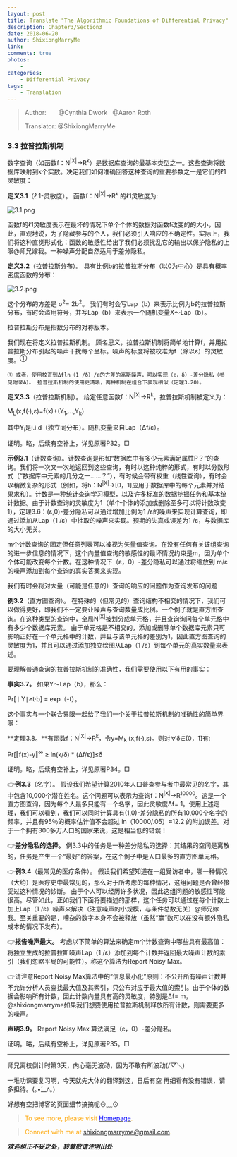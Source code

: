```yaml
--- 
layout: post
title: Translate "The Algorithmic Foundations of Differential Privacy"
description: Chapter3/Section3 
date: 2018-06-20 
author: ShixiongMarryMe  
link: 
comments: true
photos:
    -
categories:
    - Differential Privacy
tags: 
    - Translation
--- 
```


>Author: &#160;&#160;&#160;&#160;&#160;&#160;@Cynthia Dwork &#160;&#160;@Aaron Roth
>
>Translator: @ShixiongMarryMe


### 3.3 拉普拉斯机制

数字查询（如函数f：N<sup>|X|</sup>→R<sup>k</sup>）是数据库查询的最基本类型之一。这些查询将数据库映射到k个实数。决定我们如何准确回答这种查询的重要参数之一是它们的ℓ1灵敏度：

**定义3.1**（ℓ 1-灵敏度）。 函数f：N<sup>|X|</sup>→R<sup>k</sup> 的ℓ1灵敏度为:

![3.1.png](https://i.loli.net/2018/06/20/5b299e7eea374.png)

函数f的ℓ1灵敏度表示在最坏的情况下单个个体的数据对函数f改变的的大小，因此，直观地说，为了隐藏参与的个人，我们必须引入响应的不确定性。实际上，我们将这种直觉形式化：函数的敏感性给出了我们必须扰乱它的输出以保护隐私的上限@师兄嫁我。一种噪声分配自然适用于差分隐私。

**定义3.2**（拉普拉斯分布）。 具有比例b的拉普拉斯分布（以0为中心）是具有概率密度函数的分布：

![3.2.png](https://i.loli.net/2018/06/20/5b29a00328d51.png)

这个分布的方差是 σ<sup>2</sup>= 2b<sup>2</sup>。 我们有时会写Lap（b）来表示比例为b的拉普拉斯分布，有时会滥用符号，并写Lap（b）来表示一个随机变量X〜Lap（b）。

拉普拉斯分布是指数分布的对称版本。

我们现在将定义拉普拉斯机制。 顾名思义，拉普拉斯机制将简单地计算f，并用拉普拉斯分布引起的噪声干扰每个坐标。噪声的标度将被校准为f（除以ε）的灵敏度。<sup>①</sup>

`① 或者，使用校正到Δfln（1 /δ）/ε的方差的高斯噪声，可以实现（ε，δ）-差分隐私（参见附录A）。 拉普拉斯机制的使用更清晰，两种机制在组合下表现相似（定理3.20）。`

**定义3.3**（拉普拉斯机制）。 给定任意函数f：N<sup>|X|</sup>→R<sup>k</sup>，拉普拉斯机制被定义为：

M<sub>L</sub>(x,f(·),ε)=f(x)+(Y<sub>1</sub>,...,Y<sub>k</sub>)

其中Y<sub>i</sub>是i.i.d（独立同分布）。随机变量来自Lap（Δf/ε）。

证明。略，后续有空补上，详见原著P32。□

**示例3.1**（计数查询）。计数查询是形如“数据库中有多少元素满足属性P？”的查询。我们将一次又一次地返回到这些查询，有时以这种纯粹的形式，有时以分数形式（“数据库中元素的几分之一......？”），有时候会带有权重（线性查询），有时会以稍微复杂的形式（例如，将h：N<sup>|X|</sup>→[0，1]应用于数据库中的每个元素并对结果求和）。计数是一种统计查询学习模型，以及许多标准的数据挖掘任务和基本统计数据。由于计数查询的灵敏度为1（单个个体的添加或删除至多可以将计数改变1），定理3.6：(ε,0)-差分隐私可以通过增加比例为1 /ε的噪声来实现计算查询，即通过添加从Lap（1 /ε）中抽取的噪声来实现。预期的失真或误差为1 /ε，与数据库的大小无关。

m个计数查询的固定但任意列表可以被视为矢量值查询。在没有任何有关该组查询的进一步信息的情况下，这个向量值查询的敏感性的最坏情况约束是m，因为单个个体可能改变每个计数。在这种情况下（ε，0）-差分隐私可以通过将缩放到 m/ε 的噪声添加到每个查询的真实答案来实现。

我们有时会将对大量（可能是任意的）查询的响应的问题作为查询发布的问题

**例3.2**（直方图查询）。 在特殊的（但常见的）查询结构不相交的情况下，我们可以做得更好，即我们不一定要让噪声与查询数量成比例。一个例子就是直方图查询。在这种类型的查询中，全局N<sup>|X|</sup>被划分成单元格，并且查询询问每个单元格中有多少个数据库元素。 由于单元格是不相交的，添加或删除单个数据库元素只可影响正好在一个单元格中的计数，并且与该单元格的差别为1，因此直方图查询的灵敏度为1，并且可以通过添加独立绘图从Lap（1 /ε）到每个单元的真实数量来表述。

要理解普通查询的拉普拉斯机制的准确性，我们需要使用以下有用的事实：

**事实3.7。** 如果Y〜Lap（b），那么：

Pr[`｜`Y`|`≥t·b] = exp（-t）。

这个事实与一个联合界限一起给了我们一个关于拉普拉斯机制的准确性的简单界限：

**定理3.8。**有函数f：N<sup>|X|</sup>→R<sup>k</sup>，令y=M<sub>k</sub> (x,f(·),ε)。则对∀δ∈(0，1]有:

Pr[‖f(x)-y‖<sup>∞</sup> ≥ ln(k/δ) * (Δf/ε)]≤δ

证明。略，后续有空补上，详见原著P34。□

👉**例3.3**（名字）。 假设我们希望计算2010年人口普查参与者中最常见的名字，其中包含10,000个潜在姓名。这个问题可以表示为查询f：N<sup>|X|</sup>→R<sup>10000</sup>。这是一个直方图查询，因为每个人最多只能有一个名字，因此灵敏度Δf= 1。使用上述定理，我们可以看到，我们可以同时计算具有(1,0)-差分隐私的所有10,000个名字的频率，并且有95％的概率估计值不会超过 ln（10000/.05）≈12.2 的附加误差。对于一个拥有300多万人口的国家来说，这是相当低的错误！

👉**差分隐私的选择。** 例3.3中的任务是一种差分隐私的选择：其结果的空间是离散的，任务是产生一个“最好”的答案，在这个例子中是人口最多的直方图单元格。

👉**例3.4**（最常见的医疗条件）。 假设我们希望知道在一组受访者中，哪一种情况（大约）是医疗史中最常见的，那么对于所考虑的每种情况，这组问题是否曾经接受过这种情况的诊断。 由于个人可以经历许多状况，因此这组问题的敏感性可能很高。尽管如此，正如我们下面将要描述的那样，这个任务可以通过在每个计数上加上Lap（1 /ε）噪声来解决（注意噪声的小规模，与条件总数无关）@师兄嫁我。至关重要的是，嘈杂的数字本身不会被释放（虽然“赢”数可以在没有额外隐私成本的情况下发布）。

👉**报告噪声最大。** 考虑以下简单的算法来确定m个计数查询中哪些具有最高值：将独立生成的拉普拉斯噪声Lap（1 /ε）添加到每个计数并返回最大噪声计数的索引（我们忽略平局的可能性）。称这个算法为Report Noisy Max。

👉请注意Report Noisy Max算法中的“信息最小化”原则：不公开所有噪声计数并不允许分析人员查找最大值及其索引，只公布对应于最大值的索引。由于个体的数据会影响所有计数，因此计数向量具有高的灵敏度，特别是Δf= m，@shixiongmarryme如果我们想要使用拉普拉斯机制释放所有计数，则需要更多的噪声。

**声明3.9。** Report Noisy Max 算法满足（ε，0）-差分隐私。

证明。略，后续有空补上，详见原著P35。□

---
师兄离校倒计时第3天，内心毫无波动，因为不敢有所波动(/▽╲)

一堆功课要复习啊，今天就先大体的翻译到这，日后有空 再细看有没有错误，请多担待。(｡•́__ก̀｡)

好想有空把博客的页面细节搞搞呢⊙﹏⊙


> <span style="color:orange"> To see more, please visit [<span style="color:blue">Homepage</span>](https://ShixiongMarryMe.github.io/). </span>

> <span style="color:orange"> Connect with me at <span style="color:blue"><shixiongmarryme@gmail.com></span>. </span>


__*欢迎纠正不妥之处，转载敬请注明出处*__

[comment]: <> (&nbsp;这是空行)

[//]: <> (&#160;这是空格)

[//]: # (This may be the most platform independent comment)

[^_^]:
    &nbsp;这是空行

[>_<]:
    &#160;这是空格

[>_>]:
    3
